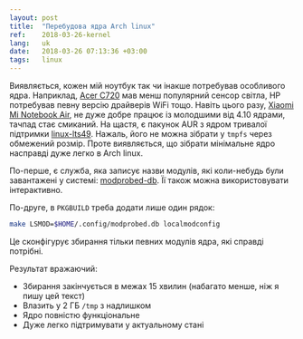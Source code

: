 ```yaml
---
layout: post
title:  "Перебудова ядра Arch linux"
ref:    2018-03-26-kernel
lang:   uk
date:   2018-03-26 07:13:36 +03:00
tags:   linux
---
```


Виявляється, кожен мій ноутбук так чи інакше потребував особливого ядра.
Наприклад, [Acer
C720](https://www.acer.com/ac/en/CA/content/series/c720) мав менш популярний
сенсор світла, HP потребував певну версію драйверів WiFi тощо. Навіть цього разу,
[Xiaomi Mi Notebook Air](http://xiaomi-mi.com/notebooks/xiaomi-mi-notebook-air-125-silver),
не дуже добре працює із молодшими від 4.10 ядрами, тачпад стає смиканий.
На щастя, є пакунок AUR з ядром тривалої підтримки
[linux-lts49](https://aur.archlinux.org/packages/linux-lts49/). Нажаль,
його не можна зібрати у `tmpfs` через обмежений розмір. Проте виявляється, що
зібрати мінімальне ядро насправді дуже легко в Arch linux.

По-перше, є служба, яка записує назви модулів, які коли-небудь були завантажені
у системі:
[modprobed-db](https://wiki.archlinux.org/index.php/Modprobed-db). Її також
можна використовувати інтерактивно.

По-друге, в `PKGBUILD` треба додати лише один рядок:
```sh
make LSMOD=$HOME/.config/modprobed.db localmodconfig
```
Це сконфігурує збирання тільки певних модулів ядра, які справді потрібні.

Результат вражаючий:
* Збирання закінчується в межах 15 хвилин (набагато менше, ніж я пишу цей текст)
* Влазить у 2 ГБ `/tmp` з надлишком
* Ядро повністю функціональне
* Дуже легко підтримувати у актуальному стані

